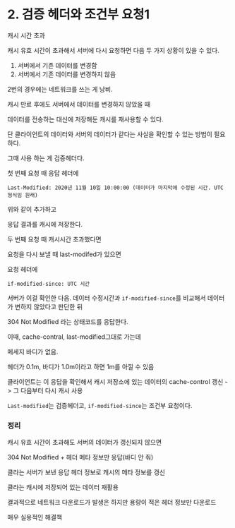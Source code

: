 # 2. 검증 헤더와 조건부 요청1

캐시 시간 초과

캐시 유효 시간이 초과해서 서버에 다시 요청하면 다음 두 가지 상황이 있을 수 있다.

1. 서버에서 기존 데이터를 변경함
2. 서버에서 기존 데이터를 변경하지 않음

2번의 경우에는 네트워크를 쓰는 게 낭비.

캐시 만료 후에도 서버에서 데이터를 변경하지 않았을 때

데이터를 전송하는 대신에 저장해둔 캐시를 재사용할 수 있다.

단 클라이언트의 데이터와 서버의 데이터가 같다는 사실을 확인할 수 있는 방법이 필요하다.

그때 사용 하는 게 검증헤더다.

첫 번째 요청 때 응답 헤더에

```
Last-Modified: 2020년 11월 10일 10:00:00 (데이터가 마지막에 수정된 시간. UTC 형식임 원래)
```

위와 같이 추가하고

응답 결과를 캐시에 저장한다.

두 번째 요청 때 캐시시간 초과했다면

요청을 다시 보낼 때 last-modifed가 있으면

요청 헤더에

```
if-modified-since: UTC 시간
```

서버가 이걸 확인한 다음. 데이터 수정시간과 `if-modified-since`를 비교해서 데이터가 변하지 않았다고 판단한 뒤

304 Not Modified 라는 상태코드를 응답한다.

이때, cache-contral, last-modified그대로 가는데

메세지 바디가 없음.

헤더가 0.1m, 바디가 1.0m이라고 하면 1m를 아낄 수 있음

클라이언트는 이 응답을 확인해서 캐시 저장소에 있는 데이터의 cache-control 갱신 -> 그 다음부터 다시 캐시 사용

`Last-modified`는 검증헤더고, `if-modified-since`는 조건부 요청이다.

### 정리

캐시 유효 시간이 초과해도 서버의 데이터가 갱신되지 않으면

304 Not Modified + 헤더 메타 정보만 응답(바디 안 줘)

클라는 서버가 보낸 응답 헤더 정보로 캐시의 메타 정보를 갱신

클라는 캐시에 저장되어 있는 데이터 재활용

결과적으로 네트워크 다운로드가 발생은 하지만 용량이 적은 헤더 정보만 다운로드

매우 실용적인 해결책

